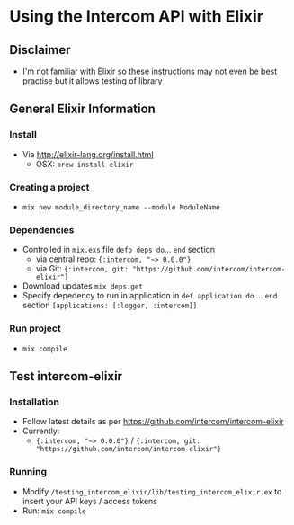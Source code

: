 # Using the Intercom API with Elixir

## Disclaimer
- I'm not familiar with Elixir so these instructions may not even be best practise but it allows testing of library

## General Elixir Information

### Install
- Via http://elixir-lang.org/install.html
   - OSX: `brew install elixir`

### Creating a project 
- `mix new module_directory_name --module ModuleName`

### Dependencies
- Controlled in `mix.exs` file `defp deps do`... `end` section
   - via central repo: `{:intercom, "~> 0.0.0"}` 
   - via Git: `{:intercom, git: "https://github.com/intercom/intercom-elixir"}`
- Download updates `mix deps.get`
- Specify depedency to run in application in `def application do` ... `end` section `[applications: [:logger, :intercom]]`

### Run project
- `mix compile`

## Test intercom-elixir

### Installation
- Follow latest details as per https://github.com/intercom/intercom-elixir
- Currently:
    - `{:intercom, "~> 0.0.0"}` / `{:intercom, git: "https://github.com/intercom/intercom-elixir"}`

### Running 
- Modify `/testing_intercom_elixir/lib/testing_intercom_elixir.ex` to insert your API keys / access tokens 
- Run: `mix compile`